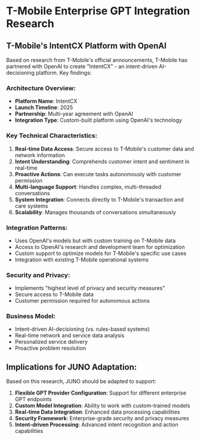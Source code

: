 # T-Mobile Enterprise GPT Integration Research

## T-Mobile's IntentCX Platform with OpenAI

Based on research from T-Mobile's official announcements, T-Mobile has partnered with OpenAI to create "IntentCX" - an intent-driven AI-decisioning platform. Key findings:

### Architecture Overview:
- **Platform Name**: IntentCX
- **Launch Timeline**: 2025
- **Partnership**: Multi-year agreement with OpenAI
- **Integration Type**: Custom-built platform using OpenAI's technology

### Key Technical Characteristics:
1. **Real-time Data Access**: Secure access to T-Mobile's customer data and network information
2. **Intent Understanding**: Comprehends customer intent and sentiment in real-time
3. **Proactive Actions**: Can execute tasks autonomously with customer permission
4. **Multi-language Support**: Handles complex, multi-threaded conversations
5. **System Integration**: Connects directly to T-Mobile's transaction and care systems
6. **Scalability**: Manages thousands of conversations simultaneously

### Integration Patterns:
- Uses OpenAI's models but with custom training on T-Mobile data
- Access to OpenAI's research and development team for optimization
- Custom support to optimize models for T-Mobile's specific use cases
- Integration with existing T-Mobile operational systems

### Security and Privacy:
- Implements "highest level of privacy and security measures"
- Secure access to T-Mobile data
- Customer permission required for autonomous actions

### Business Model:
- Intent-driven AI-decisioning (vs. rules-based systems)
- Real-time network and service data analysis
- Personalized service delivery
- Proactive problem resolution

## Implications for JUNO Adaptation:

Based on this research, JUNO should be adapted to support:
1. **Flexible GPT Provider Configuration**: Support for different enterprise GPT endpoints
2. **Custom Model Integration**: Ability to work with custom-trained models
3. **Real-time Data Integration**: Enhanced data processing capabilities
4. **Security Framework**: Enterprise-grade security and privacy measures
5. **Intent-driven Processing**: Advanced intent recognition and action capabilities

